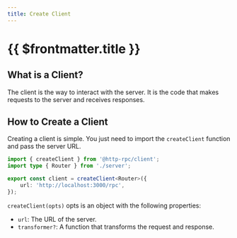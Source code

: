 ```yaml
---
title: Create Client
---
```


# {{ $frontmatter.title }}

## What is a Client?

The client is the way to interact with the server. It is the code that makes requests to the server and receives responses.

## How to Create a Client

Creating a client is simple. You just need to import the `createClient` function and pass the server URL.

```ts
import { createClient } from '@http-rpc/client';
import type { Router } from './server';

export const client = createClient<Router>({
	url: 'http://localhost:3000/rpc',
});
```

`createClient(opts)` opts is an object with the following properties:

- `url`: The URL of the server.
- `transformer?`: A function that transforms the request and response.

